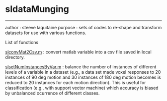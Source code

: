 # sldataMunging
----------------

author : steeve laquitaine
purpose : sets of codes to re-shape and transform datasets for use with various functions.

List of functions 

[slconvMat2Csv.m](slconvMatToCsv.m) : convert matlab variable into a csv file saved in local directory.  

[slsetNumInstancesByVar.m](slsetNumInstancesByVar.m) : balance the number of instances of different levels of a variable in a dataset (e.g., a data set made voxel responses to 20 instances of 90 deg motion and 30 instances of 180 deg motion becomes is reduced to 20 instances for each motion direction). This is useful for classification (e.g., with support vector machine) which accuracy is biased by unbalanced ocurrence of different classes.
